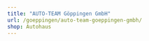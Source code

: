 ```yaml
---
title: "AUTO-TEAM Göppingen GmbH"
url: /goeppingen/auto-team-goeppingen-gmbh/
shop: Autohaus
---
```

